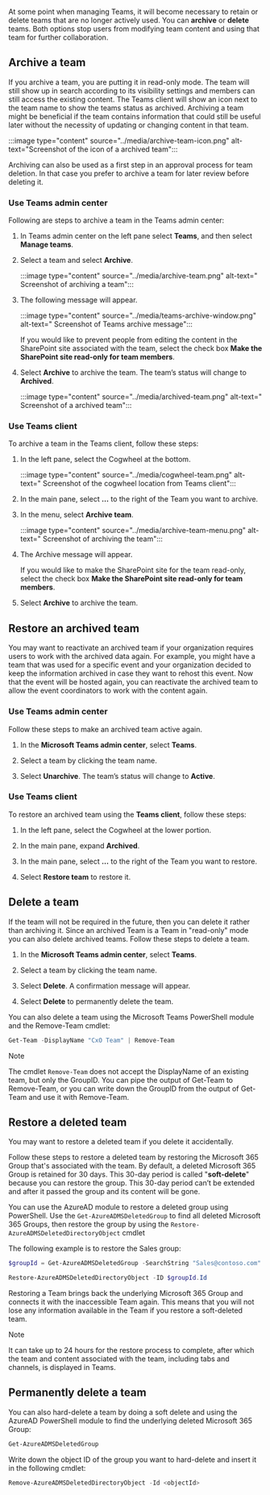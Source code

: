 

At some point when managing Teams, it will become necessary to retain or delete teams that are no longer actively used. You can **archive** or **delete** teams. Both options stop users from modifying team content and using that team for further collaboration.

 

## Archive a team

If you archive a team, you are putting it in read-only mode. The team will still show up in search according to its visibility settings and members can still access the existing content. The Teams client will show an icon next to the team name to show the teams status as archived. Archiving a team might be beneficial if the team contains information that could still be useful later without the necessity of updating or changing content in that team.

:::image type="content" source="../media/archive-team-icon.png" alt-text="Screenshot of the icon of a archived team":::


Archiving can also be used as a first step in an approval process for team deletion. In that case you prefer to archive a team for later review before deleting it.

### Use Teams admin center 

Following are steps to archive a team in the Teams admin center:

1. In Teams admin center on the left pane select **Teams**, and then select **Manage teams**.

2. Select a team and select **Archive**.
    
    :::image type="content" source="../media/archive-team.png" alt-text=" Screenshot of archiving a team":::


3. The following message will appear. 

    :::image type="content" source="../media/teams-archive-window.png" alt-text=" Screenshot of Teams archive message":::


    If you would like to prevent people from editing the content in the SharePoint site associated with the team, select the check box **Make the SharePoint site read-only for team members**.

4. Select **Archive** to archive the team. The team’s status will change to **Archived**. 

    :::image type="content" source="../media/archived-team.png" alt-text=" Screenshot of a archived team"::: 

### Use Teams client

To archive a team in the Teams client, follow these steps:

1. In the left pane, select the Cogwheel at the bottom.

    :::image type="content" source="../media/cogwheel-team.png" alt-text=" Screenshot of the cogwheel location from Teams client":::


2. In the main pane, select **…** to the right of the Team you want to archive.

3. In the menu, select **Archive team**.

    :::image type="content" source="../media/archive-team-menu.png" alt-text=" Screenshot of archiving the team":::


4. The Archive message will appear. 

    If you would like to make the SharePoint site for the team read-only, select the check box **Make the SharePoint site read-only for team members**.

5. Select **Archive** to archive the team.

## Restore an archived team

You may want to reactivate an archived team if your organization requires users to work with the archived data again. For example, you might have a team that was used for a specific event and your organization decided to keep the information archived in case they want to rehost this event. Now that the event will be hosted again, you can reactivate the archived team to allow the event coordinators to work with the content again.

### Use Teams admin center 

Follow these steps to make an archived team active again.

1. In the **Microsoft Teams admin center**, select **Teams**.

2. Select a team by clicking the team name.

3. Select **Unarchive**. The team’s status will change to **Active**.

### Use Teams client 

To restore an archived team using the **Teams client**, follow these steps:

1. In the left pane, select the Cogwheel at the lower portion.

2. In the main pane, expand **Archived**.

3. In the main pane, select **…** to the right of the Team you want to restore.

4. Select **Restore team** to restore it.

## Delete a team

If the team will not be required in the future, then you can delete it rather than archiving it. Since an archived Team is a Team in "read-only" mode you can also delete archived teams. Follow these steps to delete a team.

1. In the **Microsoft Teams admin center**, select **Teams**.

2. Select a team by clicking the team name.

3. Select **Delete**. A confirmation message will appear.

4. Select **Delete** to permanently delete the team.

You can also delete a team using the Microsoft Teams PowerShell module and the Remove-Team cmdlet:

```powershell
Get-Team -DisplayName "CxO Team" | Remove-Team
```

> [!NOTE]
> The cmdlet ```Remove-Team``` does not accept the DisplayName of an existing team, but only the GroupID. You can pipe the output of Get-Team to Remove-Team, or you can write down the GroupID from the output of Get-Team and use it with Remove-Team.


## Restore a deleted team

You may want to restore a deleted team if you delete it accidentally. 

Follow these steps to restore a deleted team by restoring the Microsoft 365 Group that's associated with the team. By default, a deleted Microsoft 365 Group is retained for 30 days. This 30-day period is called "**soft-delete**" because you can restore the group. This 30-day period can’t be extended and after it passed the group and its content will be gone.

You can use the AzureAD module to restore a deleted group using PowerShell. Use the ```Get-AzureADMSDeletedGroup``` to find all deleted Microsoft 365 Groups, then restore the group by using the ```Restore-AzureADMSDeletedDirectoryObject``` cmdlet

The following example is to restore the Sales group:
 
```powershell
$groupId = Get-AzureADMSDeletedGroup -SearchString "Sales@contoso.com"

Restore-AzureADMSDeletedDirectoryObject -ID $groupId.Id
```

Restoring a Team brings back the underlying Microsoft 365 Group and connects it with the inaccessible Team again. This means that you will not lose any information available in the Team if you restore a soft-deleted team.

> [!NOTE]
> It can take up to 24 hours for the restore process to complete, after which the team and content associated with the team, including tabs and channels, is displayed in Teams.

## Permanently delete a team

You can also hard-delete a team by doing a soft delete and using the AzureAD PowerShell module to find the underlying deleted Microsoft 365 Group:

```powershell
Get-AzureADMSDeletedGroup
```

Write down the object ID of the group you want to hard-delete and insert it in the following cmdlet:

```powershell
Remove-AzureADMSDeletedDirectoryObject -Id <objectId>
```

 
